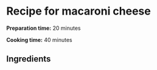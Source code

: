 # Recipe for macaroni cheese

**Preparation time:** 20 minutes

**Cooking time:** 40 minutes


## Ingredients




